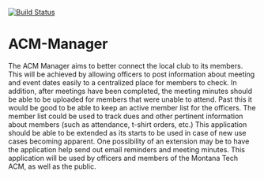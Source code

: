 [![Build Status](https://travis-ci.org/HumbleHominid/ACM-Manager.svg?branch=master)](https://travis-ci.org/HumbleHominid/ACM-Manager)

# ACM-Manager
The ACM Manager aims to better connect the local club to its members. This will be achieved by allowing officers to post information about meeting and event dates easily to a centralized place for members to check. In addition, after meetings have been completed, the meeting minutes should be able to be uploaded for members that were unable to attend. Past this it would be good to be able to keep an active member list for the officers. The member list could be used to track dues and other pertinent information about members (such as attendance, t-shirt orders, etc.) This application should be able to be extended as its starts to be used in case of new use cases becoming apparent. One possibility of an extension may be to have the application help send out email reminders and meeting minutes. This application will be used by officers and members of the Montana Tech ACM, as well as the public.
